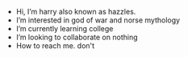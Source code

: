 -  Hi, I’m harry also known as hazzles.
-  I’m interested in god of war and norse mythology 
-  I’m currently learning college
-  I’m looking to collaborate on nothing
-  How to reach me. don't 

<!---
Harryw156/Harryw156 is a ✨ special ✨ repository because its `README.md` (this file) appears on your GitHub profile.
You can click the Preview link to take a look at your changes.
--->
